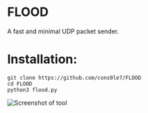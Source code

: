 # FLOOD
A fast and minimal UDP packet sender. 

# Installation: 

``` 
git clone https://github.com/cons0le7/FLOOD 
cd FLOOD
python3 flood.py 
``` 

![Screenshot of tool](https://github.com/user-attachments/assets/0a1b4545-fa76-40fe-9f00-ee58321de22c)
